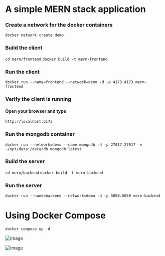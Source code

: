 # A simple MERN stack application

### Create a network for the docker containers

`docker network create demo`

### Build the client
`cd mern/frontend`
`docker build -t mern-frontend` 

### Run the client
`docker run --name=frontend --network=demo -d -p 4173:4173 mern-frontend`

### Verify the client is running
#### Open your browser and type 
  `http://localhost:5173`

### Run the mongodb container
`docker run --network=demo --name mongodb -d -p 27017:27017 -v ~/opt/data:/data/db mongodb:latest`

### Build the server
`cd mern/backend`
`docker build -t mern-backend` 

### Run the server
`docker run --name=backend --network=demo -d -p 5050:5050 mern-backend`






# Using Docker Compose
`docker compose up -d`





![image](https://github.com/user-attachments/assets/64bab110-f304-486f-beb4-cb56e1205c89)


![image](https://github.com/user-attachments/assets/461442b4-39df-49ab-b5e7-de690c6e2f42)
